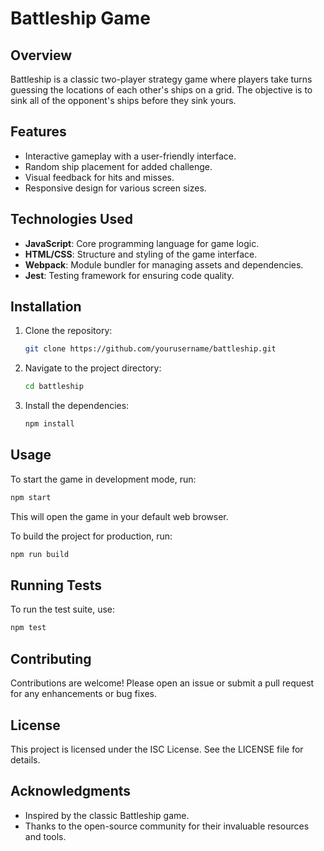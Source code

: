 # Battleship Game

## Overview
Battleship is a classic two-player strategy game where players take turns guessing the locations of each other's ships on a grid. The objective is to sink all of the opponent's ships before they sink yours.

## Features
- Interactive gameplay with a user-friendly interface.
- Random ship placement for added challenge.
- Visual feedback for hits and misses.
- Responsive design for various screen sizes.

## Technologies Used
- **JavaScript**: Core programming language for game logic.
- **HTML/CSS**: Structure and styling of the game interface.
- **Webpack**: Module bundler for managing assets and dependencies.
- **Jest**: Testing framework for ensuring code quality.

## Installation
1. Clone the repository:
   ```bash
   git clone https://github.com/yourusername/battleship.git
   ```
2. Navigate to the project directory:
   ```bash
   cd battleship
   ```
3. Install the dependencies:
   ```bash
   npm install
   ```

## Usage
To start the game in development mode, run:
```bash
npm start
```
This will open the game in your default web browser.

To build the project for production, run:
```bash
npm run build
```

## Running Tests
To run the test suite, use:
```bash
npm test
```

## Contributing
Contributions are welcome! Please open an issue or submit a pull request for any enhancements or bug fixes.

## License
This project is licensed under the ISC License. See the LICENSE file for details.

## Acknowledgments
- Inspired by the classic Battleship game.
- Thanks to the open-source community for their invaluable resources and tools.
